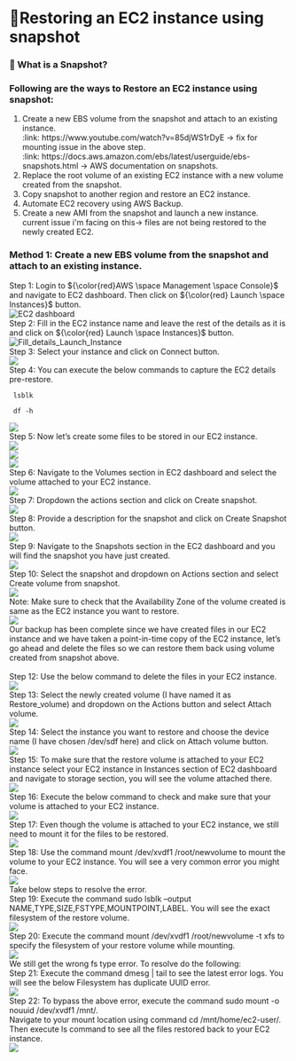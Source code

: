 # :signal_strength:Restoring an EC2 instance using snapshot

### :floppy_disk: What is a Snapshot?

### Following are the ways to Restore an EC2 instance using snapshot:
<ol>
  <li>Create a new EBS volume from the snapshot and attach to an existing instance.</li>
  :link: https://www.youtube.com/watch?v=85djWS1rDyE -> fix for mounting issue in the above step.<br>
  :link: https://docs.aws.amazon.com/ebs/latest/userguide/ebs-snapshots.html -> AWS documentation on snapshots.
  <li>Replace the root volume of an existing EC2 instance with a new volume created from the snapshot.</li>
  <li>Copy snapshot to another region and restore an EC2 instance.</li>
  <li>Automate EC2 recovery using AWS Backup.</li>
  <li>Create a new AMI from the snapshot and launch a new instance.</li>
  current issue i'm facing on this-> files are not being restored to the newly created EC2.
</ol>

### Method 1: Create a new EBS volume from the snapshot and attach to an existing instance.

Step 1: Login to ${\color{red}AWS \space Management \space Console}$ and navigate to EC2 dashboard. Then click on ${\color{red} Launch \space Instances}$ button. <br>
![EC2 dashboard](https://github.com/amancs1422/AWS-Cloud-Practitioner/blob/main/Images/BKP_Restore%201.png)<br>
Step 2: Fill in the EC2 instance name and leave the rest of the details as it is and click on ${\color{red} Launch \space Instances}$ button. <br>
![Fill_details_Launch_Instance](https://github.com/amancs1422/AWS-Cloud-Practitioner/blob/main/Images/BKP_Restore%202.png)<br>
Step 3: Select your instance and click on Connect button.<br>
![](https://github.com/amancs1422/AWS-Cloud-Practitioner/blob/main/Images/BKP_Restore%203.png)<br>
Step 4: You can execute the below commands to capture the EC2 details pre-restore.<br>
```
 lsblk
```
```
 df -h
```
![](https://github.com/amancs1422/AWS-Cloud-Practitioner/blob/main/Images/BKP_Restore%204.png)<br>
Step 5: Now let’s create some files to be stored in our EC2 instance.<br>
![](https://github.com/amancs1422/AWS-Cloud-Practitioner/blob/main/Images/BKP_Restore%205.png)<br>
![](https://github.com/amancs1422/AWS-Cloud-Practitioner/blob/main/Images/BKP_Restore%206.png)<br>
![](https://github.com/amancs1422/AWS-Cloud-Practitioner/blob/main/Images/BKP_Restore%207.png)<br>
Step 6: Navigate to the Volumes section in EC2 dashboard and select the volume attached to your EC2 instance.<br>
![](https://github.com/amancs1422/AWS-Cloud-Practitioner/blob/main/Images/BKP_Restore%208.png)<br>
Step 7: Dropdown the actions section and click on Create snapshot.<br>
![](https://github.com/amancs1422/AWS-Cloud-Practitioner/blob/main/Images/BKP_Restore%209.png)<br>
Step 8: Provide a description for the snapshot and click on Create Snapshot button. <br>
![](https://github.com/amancs1422/AWS-Cloud-Practitioner/blob/main/Images/BKP_Restore%2010.png)<br>
Step 9: Navigate to the Snapshots section in the EC2 dashboard and you will find the snapshot you have just created. <br>
![](https://github.com/amancs1422/AWS-Cloud-Practitioner/blob/main/Images/BKP_Restore%2011.png)<br>
Step 10: Select the snapshot and dropdown on Actions section and select Create volume from snapshot. <br>
![](https://github.com/amancs1422/AWS-Cloud-Practitioner/blob/main/Images/BKP_Restore%2012.png)<br>
Note: Make sure to check that the Availability Zone of the volume created is same as the EC2 instance you want to restore.<br>
![](https://github.com/amancs1422/AWS-Cloud-Practitioner/blob/main/Images/BKP_Restore%2013.png)<br>
Our backup has been complete since we have created files in our EC2 instance and we have taken a point-in-time copy of the EC2 instance, let’s go ahead and delete the files so we can restore them back using volume created from snapshot above.<br>
<br>
Step 12: Use the below command to delete the files in your EC2 instance.<br>
![](https://github.com/amancs1422/AWS-Cloud-Practitioner/blob/main/Images/BKP_Restore%2014.png)<br>
Step 13: Select the newly created volume (I have named it as Restore_volume) and dropdown on the Actions button and select Attach volume.<br>
![](https://github.com/amancs1422/AWS-Cloud-Practitioner/blob/main/Images/BKP_Restore%2015.png)<br>
Step 14: Select the instance you want to restore and choose the device name (I have chosen /dev/sdf here) and click on Attach volume button.<br>
![](https://github.com/amancs1422/AWS-Cloud-Practitioner/blob/main/Images/BKP_Restore%2016.png)<br>
Step 15: To make sure that the restore volume is attached to your EC2 instance select your EC2 instance in Instances section of EC2 dashboard and navigate to storage section, you will see the volume attached there.<br>
![](https://github.com/amancs1422/AWS-Cloud-Practitioner/blob/main/Images/BKP_Restore%2017.png)<br>
Step 16: Execute the below command to check and make sure that your volume is attached to your EC2 instance.<br>
![](https://github.com/amancs1422/AWS-Cloud-Practitioner/blob/main/Images/BKP_Restore%2018.png)<br>
Step 17: Even though the volume is attached to your EC2 instance, we still need to mount it for the files to be restored.<br>
![](https://github.com/amancs1422/AWS-Cloud-Practitioner/blob/main/Images/BKP_Restore%2019.png)<br>
Step 18: Use the command mount /dev/xvdf1 /root/newvolume to mount the volume to your EC2 instance.
You will see a very common error you might face.<br>
![](https://github.com/amancs1422/AWS-Cloud-Practitioner/blob/main/Images/BKP_Restore%2020.png)<br>
Take below steps to resolve the error.<br>
Step 19: Execute the command sudo lsblk –output NAME,TYPE,SIZE,FSTYPE,MOUNTPOINT,LABEL. You will see the exact filesystem of the restore volume.<br>
![](https://github.com/amancs1422/AWS-Cloud-Practitioner/blob/main/Images/BKP_Restore%2021.png)<br>
Step 20: Execute the command mount /dev/xvdf1 /root/newvolume -t xfs to specify the filesystem of your restore volume while mounting.<br>
![](https://github.com/amancs1422/AWS-Cloud-Practitioner/blob/main/Images/BKP_Restore%2022.png)<br>
We still get the wrong fs type error. To resolve do the following:<br>
Step 21: Execute the command dmesg | tail to see the latest error logs. You will see the below Filesystem has duplicate UUID error.<br>
![](https://github.com/amancs1422/AWS-Cloud-Practitioner/blob/main/Images/BKP_Restore%2023.png)<br>
Step 22: To bypass the above error, execute the command sudo mount -o nouuid /dev/xvdf1 /mnt/.<br>
Navigate to your mount location using command cd /mnt/home/ec2-user/.<br>
Then execute ls command to see all the files restored back to your EC2 instance. <br>
![](https://github.com/amancs1422/AWS-Cloud-Practitioner/blob/main/Images/BKP_Restore%2024.png)<br>
